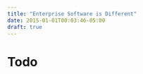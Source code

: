 ```yaml
---
title: "Enterprise Software is Different"
date: 2015-01-01T00:03:46-05:00
draft: true
---
```


# Todo
